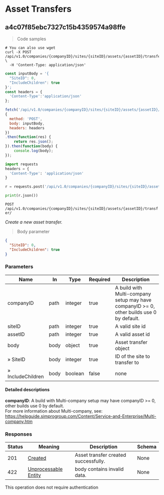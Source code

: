 # Asset Transfers

## a4c07f85ebc7327c15b4359574a98ffe

<a id="opIda4c07f85ebc7327c15b4359574a98ffe"></a>

> Code samples

```shell
# You can also use wget
curl -X POST /api/v1.0/companies/{companyID}/sites/{siteID}/assets/{assetID}/transfer/ \
  -H 'Content-Type: application/json'

```

```javascript
const inputBody = '{
  "SiteID": 0,
  "IncludeChildren": true
}';
const headers = {
  'Content-Type':'application/json'
};

fetch('/api/v1.0/companies/{companyID}/sites/{siteID}/assets/{assetID}/transfer/',
{
  method: 'POST',
  body: inputBody,
  headers: headers
})
.then(function(res) {
    return res.json();
}).then(function(body) {
    console.log(body);
});

```

```python
import requests
headers = {
  'Content-Type': 'application/json'
}

r = requests.post('/api/v1.0/companies/{companyID}/sites/{siteID}/assets/{assetID}/transfer/', headers = headers)

print(r.json())

```

`POST /api/v1.0/companies/{companyID}/sites/{siteID}/assets/{assetID}/transfer/`

*Create a new asset transfer.*

> Body parameter

```json
{
  "SiteID": 0,
  "IncludeChildren": true
}
```

<h3 id="a4c07f85ebc7327c15b4359574a98ffe-parameters">Parameters</h3>

|Name|In|Type|Required|Description|
|---|---|---|---|---|
|companyID|path|integer|true|A build with Multi-company setup may have companyID >= 0, other builds use 0 by default.<br />|
|siteID|path|integer|true|A valid site id|
|assetID|path|integer|true|A valid asset id|
|body|body|object|true|Asset transfer object|
|» SiteID|body|integer|true|ID of the site to transfer to|
|» IncludeChildren|body|boolean|false|none|

#### Detailed descriptions

**companyID**: A build with Multi-company setup may have companyID >= 0, other builds use 0 by default.<br />
For more information about Multi-company, see:<br />
https://helpguide.simprogroup.com/Content/Service-and-Enterprise/Multi-company.htm

<h3 id="a4c07f85ebc7327c15b4359574a98ffe-responses">Responses</h3>

|Status|Meaning|Description|Schema|
|---|---|---|---|
|201|[Created](https://tools.ietf.org/html/rfc7231#section-6.3.2)|Asset transfer created successfully.|None|
|422|[Unprocessable Entity](https://tools.ietf.org/html/rfc2518#section-10.3)|body contains invalid data.|None|

<aside class="success">
This operation does not require authentication
</aside>